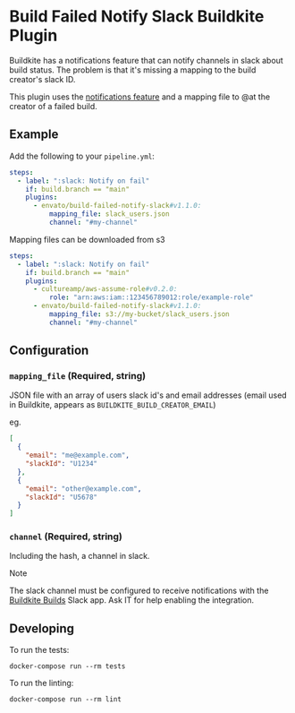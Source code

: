 # Build Failed Notify Slack Buildkite Plugin

Buildkite has a notifications feature that can notify channels in slack about build status. The problem is that it's missing a mapping to the build creator's slack ID.

This plugin uses the [notifications feature](https://buildkite.com/docs/pipelines/notifications) and a mapping file to @at the creator of a failed build.

## Example

Add the following to your `pipeline.yml`:

```yml
steps:
  - label: ":slack: Notify on fail"
    if: build.branch == "main"
    plugins:
      - envato/build-failed-notify-slack#v1.1.0:
          mapping_file: slack_users.json
          channel: "#my-channel"
```

Mapping files can be downloaded from s3

```yml
steps:
  - label: ":slack: Notify on fail"
    if: build.branch == "main"
    plugins:
      - cultureamp/aws-assume-role#v0.2.0:
          role: "arn:aws:iam::123456789012:role/example-role"
      - envato/build-failed-notify-slack#v1.1.0:
          mapping_file: s3://my-bucket/slack_users.json
          channel: "#my-channel"
```

## Configuration

### `mapping_file` (Required, string)

JSON file with an array of users slack id's and email addresses (email used in Buildkite, appears as `BUILDKITE_BUILD_CREATOR_EMAIL`)

eg.

```json
[
  {
    "email": "me@example.com",
    "slackId": "U1234"
  },
  {
    "email": "other@example.com",
    "slackId": "U5678"
  }
]
```

### `channel` (Required, string)

Including the hash, a channel in slack. 

> [!NOTE]
> The slack channel must be configured to receive notifications with the [Buildkite Builds](https://envato.slack.com/marketplace/AN19RS48G-buildkite-builds) Slack app. Ask IT for help enabling the integration.

## Developing

To run the tests:

```shell
docker-compose run --rm tests
```

To run the linting:

```shell
docker-compose run --rm lint
```
